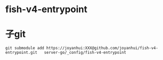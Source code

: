 # fish-v4-entrypoint


# 子git

```
git submodule add https://joyanhui:XXX@github.com/joyanhui/fish-v4-entrypoint.git   server-go/_config/fish-v4-entrypoint
```